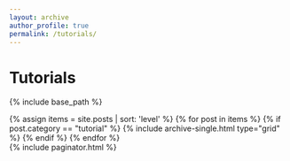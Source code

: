 ```yaml
---
layout: archive
author_profile: true
permalink: /tutorials/
---
```

# Tutorials
{% include base_path %}

<!-- <h3 class="archive__subtitle">Available tutorial topics test</h3> destroys grid view-->
<div>
{% assign items = site.posts | sort: 'level' %}
{% for post in items %}
{% if post.category == "tutorial" %}
  {% include archive-single.html type="grid" %}      
{% endif %}
{% endfor %}
</div>
{% include paginator.html %}
